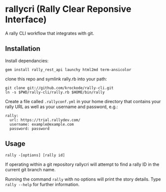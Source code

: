 rallycri (Rally Clear Reponsive Interface)
=========

A rally CLI workflow that integrates with git.

Installation
------------

Install dependancies:

    gem install rally_rest_api launchy html2md term-ansicolor

clone this repo and symlink rally.rb into your path:

    git clone git://github.com/krockode/rally-cli.git
    ln -s $PWD/rally-cli/rally.rb $HOME/bin/rally

Create a file called `.rallyconf.yml` in your home directory that contains
your rally URL as well as your username and password, e.g.:

    rally:
      url: https://trial.rallydev.com/
      username: example@example.com
      password: password

Usage
-----

    rally -[options] [rally id]

If operating within a git repository rallycri will attempt to find a rally ID
in the current git branch name.

Running the command `rally` with no options will print the story details.
Type `rally --help` for further information.
